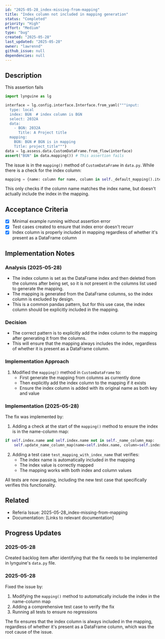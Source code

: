 ```yaml
---
id: "2025-05-28_index-missing-from-mapping"
title: "Index column not included in mapping generation"
status: "Completed"
priority: "High"
effort: "Medium"
type: "bug"
created: "2025-05-28"
last_updated: "2025-05-28"
owner: "lawrennd"
github_issue: null
dependencies: null
---
```


## Description

This assertion fails

```python
import lynguine as lg

interface = lg.config.interface.Interface.from_yaml("""input:
  type: local
  index: BGN  # index column is BGN
  select: 2032A
  data:
    - BGN: 2032A
      Title: A Project title
  mapping:
    BGN: BGN # BGN is in mapping
    Title: project_title""")
data = lg.assess.data.CustomDataFrame.from_flow(interface)
assert("BGN" in data.mapping()) # This assertion fails
```

The issue is in the `mapping()` method of `CustomDataFrame` in `data.py`. While there is a check for the index column:
```python
mapping = {name: column for name, column in self._default_mapping().items() if column in self.columns or column==self.index.name}
```
This only checks if the column name matches the index name, but doesn't actually include the index in the mapping.

## Acceptance Criteria

- [x] Minimal example running without assertion error
- [x] Test cases created to ensure that index error doesn't recurr
- [x] Index column is properly included in mapping regardless of whether it's present as a DataFrame column

## Implementation Notes

### Analysis (2025-05-28)

- The index column is set as the DataFrame index and then deleted from the columns after being set, so it is not present in the columns list used to generate the mapping.
- The mapping is generated from the DataFrame columns, so the index column is excluded by design.
- This is a common pandas pattern, but for this use case, the index column should be explicitly included in the mapping.

### Decision

- The correct pattern is to explicitly add the index column to the mapping after generating it from the columns.
- This will ensure that the mapping always includes the index, regardless of whether it is present as a DataFrame column.

### Implementation Approach

1. Modified the `mapping()` method in `CustomDataFrame` to:
   - First generate the mapping from columns as currently done
   - Then explicitly add the index column to the mapping if it exists
   - Ensure the index column is added with its original name as both key and value

### Implementation (2025-05-28)

The fix was implemented by:
1. Adding a check at the start of the `mapping()` method to ensure the index is in the name-column map:
```python
if self.index.name and self.index.name not in self._name_column_map:
    self.update_name_column_map(name=self.index.name, column=self.index.name)
```

2. Adding a test case `test_mapping_with_index_name` that verifies:
   - The index name is automatically included in the mapping
   - The index value is correctly mapped
   - The mapping works with both index and column values

All tests are now passing, including the new test case that specifically verifies this functionality.

## Related

- Referia Issue: 2025-05-28_index-missing-from-mapping
- Documentation: [Links to relevant documentation]

## Progress Updates

### 2025-05-28

Created backlog item after identifying that the fix needs to be implemented in lynguine's `data.py` file.

### 2025-05-28

Fixed the issue by:
1. Modifying the `mapping()` method to automatically include the index in the name-column map
2. Adding a comprehensive test case to verify the fix
3. Running all tests to ensure no regressions

The fix ensures that the index column is always included in the mapping, regardless of whether it's present as a DataFrame column, which was the root cause of the issue. 